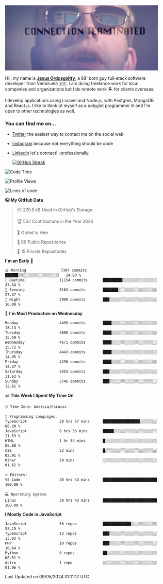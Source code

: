 ![hackers movie reference](./disconnected.jpg)

Hi!, my name is [**Jesus Ordosgoitty**](https://jodaz.dev), a 98' born guy full-stack software developer from Venezuela 🇻🇪. I am doing freelance work for local companies and organizations but I do remote work 🏝️ for clients overseas. 

I develop applications using Laravel and Node.js, with Postgres, MongoDB and React.js. I like to think of myself as a polyglot programmer 🌐 and I'm open to other technologies as well.

### You can find me on...

- [Twitter](https://twitter.com/jodaz_) the easiest way to contact me on the social web
- [Instagram](https://instagram.com/jodaz_) because not everything should be code
- [Linkedin](https://linkedin.com/in/jodaz) let's connect! -professionally.


    [![GitHub Streak](https://streak-stats.demolab.com?user=jodaz&theme=tokyonight)](https://git.io/streak-stats)

<!--START_SECTION:waka-->
![Code Time](http://img.shields.io/badge/Code%20Time-4%2C795%20hrs%2013%20mins-blue)

![Profile Views](http://img.shields.io/badge/Profile%20Views-0-blue)

![Lines of code](https://img.shields.io/badge/From%20Hello%20World%20I%27ve%20Written-83.3%20million%20lines%20of%20code-blue)

**🐱 My GitHub Data** 

> 📦 270.5 kB Used in GitHub's Storage 
 > 
> 🏆 532 Contributions in the Year 2024
 > 
> 💼 Opted to Hire
 > 
> 📜 86 Public Repositories 
 > 
> 🔑 15 Private Repositories 
 > 
**I'm an Early 🐤** 

```text
🌞 Morning                7397 commits        ██████░░░░░░░░░░░░░░░░░░░   24.90 % 
🌆 Daytime                11154 commits       █████████░░░░░░░░░░░░░░░░   37.54 % 
🌃 Evening                8163 commits        ███████░░░░░░░░░░░░░░░░░░   27.47 % 
🌙 Night                  2998 commits        ███░░░░░░░░░░░░░░░░░░░░░░   10.09 % 
```
📅 **I'm Most Productive on Wednesday** 

```text
Monday                   4495 commits        ████░░░░░░░░░░░░░░░░░░░░░   15.13 % 
Tuesday                  4606 commits        ████░░░░░░░░░░░░░░░░░░░░░   15.50 % 
Wednesday                4671 commits        ████░░░░░░░░░░░░░░░░░░░░░   15.72 % 
Thursday                 4443 commits        ████░░░░░░░░░░░░░░░░░░░░░   14.95 % 
Friday                   4298 commits        ████░░░░░░░░░░░░░░░░░░░░░   14.47 % 
Saturday                 3453 commits        ███░░░░░░░░░░░░░░░░░░░░░░   11.62 % 
Sunday                   3746 commits        ███░░░░░░░░░░░░░░░░░░░░░░   12.61 % 
```


📊 **This Week I Spent My Time On** 

```text
🕑︎ Time Zone: America/Caracas

💬 Programming Languages: 
TypeScript               20 hrs 57 mins      █████████████████░░░░░░░░   68.20 % 
JavaScript               6 hrs 36 mins       █████░░░░░░░░░░░░░░░░░░░░   21.53 % 
HTML                     1 hr 33 mins        █░░░░░░░░░░░░░░░░░░░░░░░░   05.08 % 
CSS                      53 mins             █░░░░░░░░░░░░░░░░░░░░░░░░   02.91 % 
Other                    29 mins             ░░░░░░░░░░░░░░░░░░░░░░░░░   01.62 % 

🔥 Editors: 
VS Code                  30 hrs 43 mins      █████████████████████████   100.00 % 

💻 Operating System: 
Linux                    30 hrs 43 mins      █████████████████████████   100.00 % 
```

**I Mostly Code in JavaScript** 

```text
JavaScript               50 repos            █████████████░░░░░░░░░░░░   53.19 % 
TypeScript               13 repos            ███░░░░░░░░░░░░░░░░░░░░░░   13.83 % 
PHP                      10 repos            ███░░░░░░░░░░░░░░░░░░░░░░   10.64 % 
Python                   8 repos             ██░░░░░░░░░░░░░░░░░░░░░░░   08.51 % 
Astro                    1 repo              ░░░░░░░░░░░░░░░░░░░░░░░░░   01.06 % 
```




 Last Updated on 09/05/2024 01:11:17 UTC
<!--END_SECTION:waka-->
